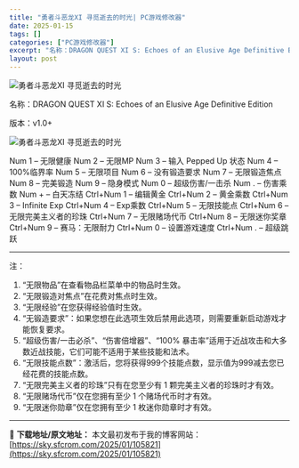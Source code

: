 ```yaml
---
title: "勇者斗恶龙XI 寻觅逝去的时光| PC游戏修改器"
date: 2025-01-15
tags: []
categories: ["PC游戏修改器"]
excerpt: "名称：DRAGON QUEST XI S: Echoes of an Elusive Age Definitive Edition 版本：v1.0+ Num 1 – 无限健康 Num 2 – 无限MP Num 3 – 输入 Pepped Up 状态 Num 4 – 100%临界率 Num 5 – 无&hellip;"
layout: post
---
```


<img title="41.webp" src="https://sky.sfcrom.com/wp-content/uploads/2025/01/fa546ffad0ab5.webp" alt="勇者斗恶龙XI 寻觅逝去的时光" />

名称：DRAGON QUEST XI S: Echoes of an Elusive Age Definitive Edition

版本：v1.0+

<img title="42.webp" src="https://sky.sfcrom.com/wp-content/uploads/2025/01/d49809c8dd49e.webp" alt="勇者斗恶龙XI 寻觅逝去的时光" />

Num 1 – 无限健康
Num 2 – 无限MP
Num 3 – 输入 Pepped Up 状态
Num 4 – 100%临界率
Num 5 – 无限项目
Num 6 – 没有锻造要求
Num 7 – 无限锻造焦点
Num 8 – 完美锻造
Num 9 – 隐身模式
Num 0 – 超级伤害/一击杀
Num . – 伤害乘数
Num + – 白天冻结
Ctrl+Num 1 – 编辑黄金
Ctrl+Num 2 – 黄金乘数
Ctrl+Num 3 – Infinite Exp
Ctrl+Num 4 – Exp乘数
Ctrl+Num 5 – 无限技能点
Ctrl+Num 6 – 无限完美主义者的珍珠
Ctrl+Num 7 – 无限赌场代币
Ctrl+Num 8 – 无限迷你奖章
Ctrl+Num 9 – 赛马：无限耐力
Ctrl+Num 0 – 设置游戏速度
Ctrl+Num . – 超级跳跃

<hr />

注：
<ol>
 	<li>“无限物品”在查看物品栏菜单中的物品时生效。</li>
 	<li>“无限锻造对焦点”在花费对焦点时生效。</li>
 	<li>“无限经验”在您获得经验值时生效。</li>
 	<li>“无锻造要求”：如果您想在此选项生效后禁用此选项，则需要重新启动游戏才能恢复要求。</li>
 	<li>“超级伤害/一击必杀”、“伤害倍增器”、“100% 暴击率”适用于近战攻击和大多数近战技能，它们可能不适用于某些技能和法术。</li>
 	<li>“无限技能点数”：激活后，您将获得999个技能点数，显示值为999减去您已经花费的技能点数。</li>
 	<li>“无限完美主义者的珍珠”只有在您至少有 1 颗完美主义者的珍珠时才有效。</li>
 	<li>“无限赌场代币”仅在您拥有至少 1 个赌场代币时才有效。</li>
 	<li>“无限迷你勋章”仅在您拥有至少 1 枚迷你勋章时才有效。</li>
</ol>

---
📖 **下载地址/原文地址：** 本文最初发布于我的博客网站：[https://sky.sfcrom.com/2025/01/105821](https://sky.sfcrom.com/2025/01/105821)
